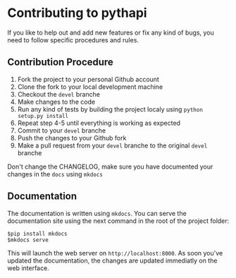 # Contributing to pythapi
If you like to help out and add new features or fix any kind of bugs, you need to follow specific procedures and rules.

## Contribution Procedure
1. Fork the project to your personal Github account
2. Clone the fork to your local development machine
3. Checkout the `devel` branche
4. Make changes to the code
5. Run any kind of tests by building the project localy using `python setup.py install`
6. Repeat step 4-5 until everything is working as expected
7. Commit to your `devel` branche
8. Push the changes to your Github fork
9. Make a pull request from your `devel` branche to the original `devel` branche

Don't change the CHANGELOG, make sure you have documented your changes in the `docs` using `mkdocs`

## Documentation
The documentation is written using `mkdocs`. You can serve the documentation site using the next command in the root of the project folder:

    $pip install mkdocs
    $mkdocs serve

This will launch the web server on `http://localhost:8000`. As soon you've updated the documentation, the changes are updated immediatly on the web interface.